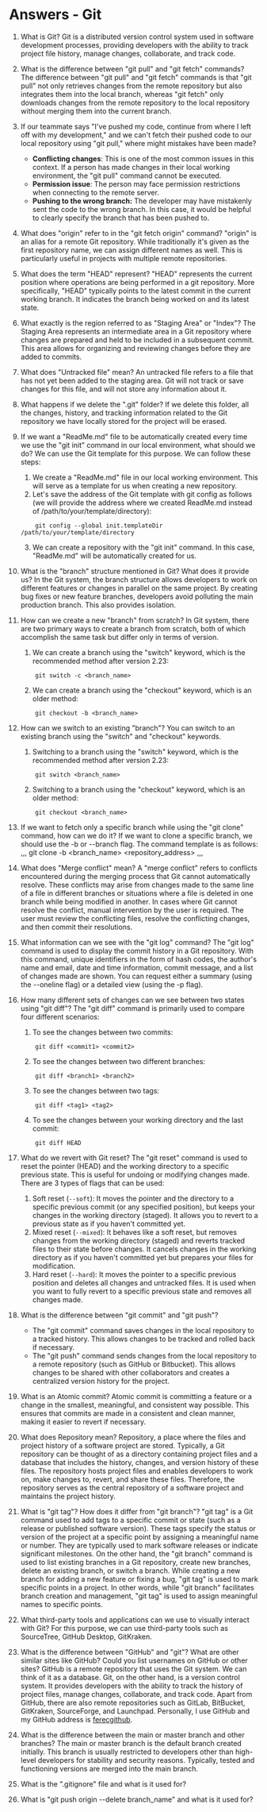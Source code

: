 # Answers - Git

1. What is Git?
    Git is a distributed version control system used in software development processes, providing developers with the ability to track project file history, manage changes, collaborate, and track code.

2. What is the difference between "git pull" and "git fetch" commands?
    The difference between "git pull" and "git fetch" commands is that "git pull" not only retrieves changes from the remote repository but also integrates them into the local branch, whereas "git fetch" only downloads changes from the remote repository to the local repository without merging them into the current branch.

3. If our teammate says "I've pushed my code, continue from where I left off with my development," and we can't fetch their pushed code to our local repository using "git pull," where might mistakes have been made?
    * **Conflicting changes**: This is one of the most common issues in this context. If a person has made changes in their local working environment, the "git pull" command cannot be executed.
    * **Permission issue**: The person may face permission restrictions when connecting to the remote server.
    * **Pushing to the wrong branch:** The developer may have mistakenly sent the code to the wrong branch. In this case, it would be helpful to clearly specify the branch that has been pushed to.

4. What does "origin" refer to in the "git fetch origin" command?
    "origin" is an alias for a remote Git repository. While traditionally it's given as the first repository name, we can assign different names as well. This is particularly useful in projects with multiple remote repositories.

5. What does the term "HEAD" represent?
    "HEAD" represents the current position where operations are being performed in a git repository. More specifically, "HEAD" typically points to the latest commit in the current working branch. It indicates the branch being worked on and its latest state.

6. What exactly is the region referred to as "Staging Area" or "Index"?
    The Staging Area represents an intermediate area in a Git repository where changes are prepared and held to be included in a subsequent commit. This area allows for organizing and reviewing changes before they are added to commits.

7. What does "Untracked file" mean?
    An untracked file refers to a file that has not yet been added to the staging area. Git will not track or save changes for this file, and will not store any information about it.

8. What happens if we delete the ".git" folder?
    If we delete this folder, all the changes, history, and tracking information related to the Git repository we have locally stored for the project will be erased.

9. If we want a "ReadMe.md" file to be automatically created every time we use the "git init" command in our local environment, what should we do?
    We can use the Git template for this purpose. We can follow these steps:
    1. We create a "ReadMe.md" file in our local working environment. This will serve as a template for us when creating a new repository.
    2. Let's save the address of the Git template with git config as follows (we will provide the address where we created ReadMe.md instead of /path/to/your/template/directory):
    ```
        git config --global init.templateDir /path/to/your/template/directory
    ```
    3. We can create a repository with the "git init" command. In this case, "ReadMe.md" will be automatically created for us.

10. What is the "branch" structure mentioned in Git? What does it provide us?
    In the Git system, the branch structure allows developers to work on different features or changes in parallel on the same project. By creating bug fixes or new feature branches, developers avoid polluting the main production branch. This also provides isolation.

11. How can we create a new "branch" from scratch?
    In Git system, there are two primary ways to create a branch from scratch, both of which accomplish the same task but differ only in terms of version.
    1. We can create a branch using the "switch" keyword, which is the recommended method after version 2.23:
    ```
        git switch -c <branch_name>
    ```
    2. We can create a branch using the "checkout" keyword, which is an older method:
    ```
        git checkout -b <branch_name>

12. How can we switch to an existing "branch"?
    You can switch to an existing branch using the "switch" and "checkout" keywords.
    1. Switching to a branch using the "switch" keyword, which is the recommended method after version 2.23:
    ```
        git switch <branch_name>
    ```
    2. Switching to a branch using the "checkout" keyword, which is an older method:
    ```
        git checkout <branch_name>

13. If we want to fetch only a specific branch while using the "git clone" command, how can we do it?
    If we want to clone a specific branch, we should use the -b or --branch flag. The command template is as follows:
    ,,,
        git clone -b <branch_name> <repository_address>
    ,,,

14. What does "Merge conflict" mean?
    A "merge conflict" refers to conflicts encountered during the merging process that Git cannot automatically resolve. These conflicts may arise from changes made to the same line of a file in different branches or situations where a file is deleted in one branch while being modified in another. In cases where Git cannot resolve the conflict, manual intervention by the user is required. The user must review the conflicting files, resolve the conflicting changes, and then commit their resolutions.

15. What information can we see with the "git log" command?
    The "git log" command is used to display the commit history in a Git repository. With this command, unique identifiers in the form of hash codes, the author's name and email, date and time information, commit message, and a list of changes made are shown. You can request either a summary (using the --oneline flag) or a detailed view (using the -p flag).

16. How many different sets of changes can we see between two states using "git diff"?
    The "git diff" command is primarily used to compare four different scenarios:
    1. To see the changes between two commits:
    ```
        git diff <commit1> <commit2>
    ```
    2. To see the changes between two different branches:
    ```
        git diff <branch1> <branch2>
    ```
    3. To see the changes between two tags:
    ```
        git diff <tag1> <tag2>
    ```
    4. To see the changes between your working directory and the last commit:
    ```
        git diff HEAD
    ```

17. What do we revert with Git reset?
    The "git reset" command is used to reset the pointer (HEAD) and the working directory to a specific previous state. This is useful for undoing or modifying changes made. There are 3 types of flags that can be used:

    1. Soft reset (`--soft`): It moves the pointer and the directory to a specific previous commit (or any specified position), but keeps your changes in the working directory (staged). It allows you to revert to a previous state as if you haven't committed yet.
    2. Mixed reset (`--mixed`): It behaves like a soft reset, but removes changes from the working directory (staged) and reverts tracked files to their state before changes. It cancels changes in the working directory as if you haven't committed yet but prepares your files for modification.
    3. Hard reset (`--hard`): It moves the pointer to a specific previous position and deletes all changes and untracked files. It is used when you want to fully revert to a specific previous state and removes all changes made.

18. What is the difference between "git commit" and "git push"?
    * The "git commit" command saves changes in the local repository to a tracked history. This allows changes to be tracked and rolled back if necessary.
    * The "git push" command sends changes from the local repository to a remote repository (such as GitHub or Bitbucket). This allows changes to be shared with other collaborators and creates a centralized version history for the project.

19. What is an Atomic commit?
    Atomic commit is committing a feature or a change in the smallest, meaningful, and consistent way possible. This ensures that commits are made in a consistent and clean manner, making it easier to revert if necessary.

20. What does Repository mean?
    Repository, a place where the files and project history of a software project are stored. Typically, a Git repository can be thought of as a directory containing project files and a database that includes the history, changes, and version history of these files. The repository hosts project files and enables developers to work on, make changes to, revert, and share these files. Therefore, the repository serves as the central repository of a software project and maintains the project history.

21. What is "git tag"? How does it differ from "git branch"?
    "git tag" is a Git command used to add tags to a specific commit or state (such as a release or published software version). These tags specify the status or version of the project at a specific point by assigning a meaningful name or number. They are typically used to mark software releases or indicate significant milestones.
    On the other hand, the "git branch" command is used to list existing branches in a Git repository, create new branches, delete an existing branch, or switch a branch. While creating a new branch for adding a new feature or fixing a bug, "git tag" is used to mark specific points in a project. In other words, while "git branch" facilitates branch creation and management, "git tag" is used to assign meaningful names to specific points.

22. What third-party tools and applications can we use to visually interact with Git?
    For this purpose, we can use third-party tools such as SourceTree, GitHub Desktop, GitKraken.

23. What is the difference between "GitHub" and "git"? What are other similar sites like GitHub? Could you list usernames on GitHub or other sites?
    GitHub is a remote repository that uses the Git system. We can think of it as a database. Git, on the other hand, is a version control system. It provides developers with the ability to track the history of project files, manage changes, collaborate, and track code. Apart from GitHub, there are also remote repositories such as GitLab, BitBucket, GitKraken, SourceForge, and Launchpad. Personally, I use GitHub and my GitHub address is [ferecgithub](https://github.com/ferecgithub).

24. What is the difference between the main or master branch and other branches?
    The main or master branch is the default branch created initially. This branch is usually restricted to developers other than high-level developers for stability and security reasons. Typically, tested and functioning versions are merged into the main branch.

25. What is the ".gitignore" file and what is it used for?
26. What is "git push origin --delete branch_name" and what is it used for?